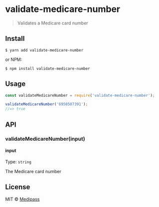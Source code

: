 # validate-medicare-number

> Validates a Medicare card number


## Install

```
$ yarn add validate-medicare-number
```

or NPM:

```
$ npm install validate-medicare-number
```

## Usage

```js
const validateMedicareNumber = require('validate-medicare-number');

validateMedicareNumber('6950507391');
//=> true
```


## API

### validateMedicareNumber(input)

#### input

Type: `string`

The Medicare card number

## License

MIT © [Medipass](https://medipass.com.au)
